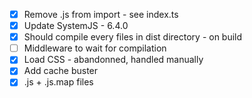 - [x] Remove .js from import - see index.ts
- [x] Update SystemJS - 6.4.0
- [x] Should compile every files in dist directory - on build
- [ ] Middleware to wait for compilation
- [x] Load CSS - abandonned, handled manually
- [x] Add cache buster
- [x] .js + .js.map files